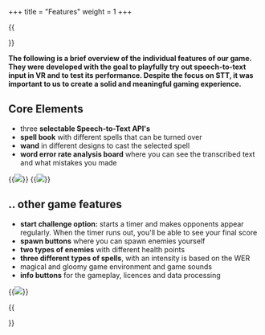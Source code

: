 +++
title = "Features"
weight = 1
+++

{{<section title="Features">}}

**The following is a brief overview of the individual features of our game. They were developed with the goal to playfully try out speech-to-text input in VR and to test its performance. Despite the focus on STT, it was important to us to create a solid and meaningful gaming experience.**

 
## Core Elements

- three **selectable Speech-to-Text API's**
- **spell book** with different spells that can be turned over
- **wand** in different designs to cast the selected spell
- **word error rate analysis board** where you can see the transcribed text and what mistakes you made

{{<image src="boards2.png" caption="WER analytics board & Score Board">}}
{{<image src="core.png" caption="SpellBook & Wand">}}

## .. other game features

- **start challenge option:** starts a timer and makes opponents appear regularly. When the timer runs out, you'll be able to see your final score
- **spawn buttons** where you can spawn enemies yourself
- **two types of enemies** with different health points
- **three different types of spells**, with an intensity is based on the WER
- magical and gloomy game environment and game sounds
- **info buttons** for the gameplay, licences and data processing

{{<image src="enemies.png" caption="Enemies">}}

{{</section>}}
